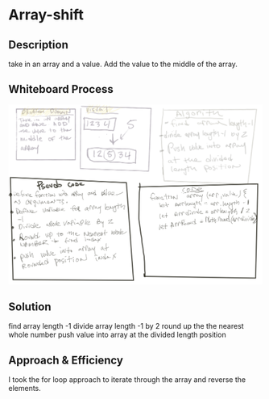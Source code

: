 # Array-shift

## Description
take in an array and a value. Add the value to the middle of the array.

## Whiteboard Process

![whiteboard diagram](./array-shift.png)

## Solution
find array length -1
divide array length -1 by 2
round up the the nearest whole number
push value into array at the divided length position


## Approach & Efficiency 
I took the for loop approach to iterate through the array and reverse the elements.       